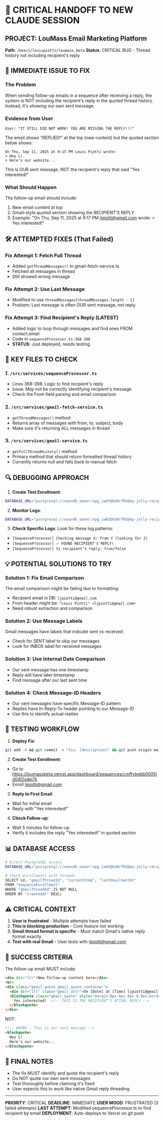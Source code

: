 # 🚨 CRITICAL HANDOFF TO NEW CLAUDE SESSION

## PROJECT: LouMass Email Marketing Platform
**Path**: `/Users/louispiotti/loumass_beta`
**Status**: CRITICAL BUG - Thread history not including recipient's reply

## 🔴 IMMEDIATE ISSUE TO FIX

### The Problem
When sending follow-up emails in a sequence after receiving a reply, the system is NOT including the recipient's reply in the quoted thread history. Instead, it's showing our own sent message.

### Evidence from User
```
User: "IT STILL DID NOT WORK! YOU ARE MISSING THE REPLY!!!"
```

The email shows "REPLIED!" at the top (new content) but the quoted section below shows:
```
On Thu, Sep 11, 2025 at 9:15 PM Louis Piotti wrote:
> Hey L!
> Here's our website...
```

This is OUR sent message, NOT the recipient's reply that said "Yes interested!"

### What Should Happen
The follow-up email should include:
1. New email content at top
2. Gmail-style quoted section showing the RECIPIENT'S REPLY
3. Example: "On Thu, Sep 11, 2025 at 9:17 PM ljpiotti@gmail.com wrote: > Yes interested!"

## 🛠️ ATTEMPTED FIXES (That Failed)

### Fix Attempt 1: Fetch Full Thread
- Added `getThreadMessages()` to gmail-fetch-service.ts
- Fetched all messages in thread
- Still showed wrong message

### Fix Attempt 2: Use Last Message
- Modified to use `threadMessages[threadMessages.length - 1]`
- Problem: Last message is often OUR sent message, not reply

### Fix Attempt 3: Find Recipient's Reply (LATEST)
- Added logic to loop through messages and find ones FROM contact.email
- Code in `sequenceProcessor.ts:368-398`
- **STATUS**: Just deployed, needs testing

## 📍 KEY FILES TO CHECK

### 1. `/src/services/sequenceProcessor.ts`
- Lines 368-398: Logic to find recipient's reply
- Issue: May not be correctly identifying recipient's message
- Check the From field parsing and email comparison

### 2. `/src/services/gmail-fetch-service.ts`
- `getThreadMessages()` method
- Returns array of messages with from, to, subject, body
- Make sure it's returning ALL messages in thread

### 3. `/src/services/gmail-service.ts`
- `getFullThreadHistory()` method
- Primary method that should return formatted thread history
- Currently returns null and falls back to manual fetch

## 🔍 DEBUGGING APPROACH

1. **Create Test Enrollment**:
```bash
DATABASE_URL="postgresql://neondb_owner:npg_iwH3QAzNrfR5@ep-jolly-recipe-adekvs9j-pooler.c-2.us-east-1.aws.neon.tech/neondb?sslmode=require" node test-thread-history-enrollment.js
```

2. **Monitor Logs**:
```bash
DATABASE_URL="postgresql://neondb_owner:npg_iwH3QAzNrfR5@ep-jolly-recipe-adekvs9j-pooler.c-2.us-east-1.aws.neon.tech/neondb?sslmode=require" node monitor-fix-results.js
```

3. **Check Specific Logs**:
Look for these log patterns:
- `[SequenceProcessor] Checking message X: From Y (looking for Z)`
- `[SequenceProcessor] ✅ FOUND RECIPIENT'S REPLY!`
- `[SequenceProcessor] Is recipient's reply: true/false`

## 💡 POTENTIAL SOLUTIONS TO TRY

### Solution 1: Fix Email Comparison
The email comparison might be failing due to formatting:
- Recipient email in DB: `ljpiotti@gmail.com`
- From header might be: `"Louis Piotti" <ljpiotti@gmail.com>`
- Need robust extraction and comparison

### Solution 2: Use Message Labels
Gmail messages have labels that indicate sent vs received:
- Check for SENT label to skip our messages
- Look for INBOX label for received messages

### Solution 3: Use Internal Date Comparison
- Our sent message has one timestamp
- Reply will have later timestamp
- Find message after our last sent time

### Solution 4: Check Message-ID Headers
- Our sent messages have specific Message-ID pattern
- Replies have In-Reply-To header pointing to our Message-ID
- Use this to identify actual replies

## 🚀 TESTING WORKFLOW

1. **Deploy Fix**:
```bash
git add -A && git commit -m "Fix: [description]" && git push origin main
```

2. **Create Test Enrollment**:
- Go to https://loumassbeta.vercel.app/dashboard/sequences/cmffvbebb0005id04l2xdel7k
- Enroll ljpiotti@gmail.com

3. **Reply to First Email**:
- Wait for initial email
- Reply with "Yes interested!"

4. **Check Follow-up**:
- Wait 5 minutes for follow-up
- Verify it includes the reply "Yes interested!" in quoted section

## 📊 DATABASE ACCESS

```bash
# Direct PostgreSQL access
DATABASE_URL="postgresql://neondb_owner:npg_iwH3QAzNrfR5@ep-jolly-recipe-adekvs9j-pooler.c-2.us-east-1.aws.neon.tech/neondb?sslmode=require" PGPASSWORD=npg_iwH3QAzNrfR5 psql -h ep-jolly-recipe-adekvs9j-pooler.c-2.us-east-1.aws.neon.tech -U neondb_owner -d neondb

# Check enrollments with threads
SELECT id, "gmailThreadId", "currentStep", "lastEmailSentAt" 
FROM "SequenceEnrollment" 
WHERE "gmailThreadId" IS NOT NULL 
ORDER BY "createdAt" DESC;
```

## ⚠️ CRITICAL CONTEXT

1. **User is frustrated** - Multiple attempts have failed
2. **This is blocking production** - Core feature not working
3. **Gmail thread format is specific** - Must match Gmail's native reply format exactly
4. **Test with real Gmail** - User tests with ljpiotti@gmail.com

## 🎯 SUCCESS CRITERIA

The follow-up email MUST include:
```html
<div dir="ltr">New follow-up content here</div>
<br>
<div class="gmail_quote gmail_quote_container">
  <div dir="ltr" class="gmail_attr">On [Date] at [Time] ljpiotti@gmail.com wrote:</div>
  <blockquote class="gmail_quote" style="margin:0px 0px 0px 0.8ex;border-left:1px solid rgb(204,204,204);padding-left:1ex">
    Yes interested!  <!-- THIS IS THE RECIPIENT'S ACTUAL REPLY -->
  </blockquote>
</div>
```

NOT:
```html
<!-- WRONG - This is our sent message -->
<blockquote>
  Hey L!
  Here's our website...
</blockquote>
```

## 📝 FINAL NOTES

- The fix MUST identify and quote the recipient's reply
- Do NOT quote our own sent messages
- Test thoroughly before claiming it's fixed
- User expects this to work like native Gmail reply threading

---
**PRIORITY**: CRITICAL
**DEADLINE**: IMMEDIATE
**USER MOOD**: FRUSTRATED (3 failed attempts)
**LAST ATTEMPT**: Modified sequenceProcessor.ts to find recipient by email
**DEPLOYMENT**: Auto-deploys to Vercel on git push